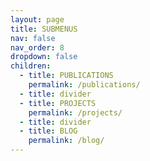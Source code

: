 ```yaml
---
layout: page
title: SUBMENUS
nav: false
nav_order: 8
dropdown: false
children:
  - title: PUBLICATIONS
    permalink: /publications/
  - title: divider
  - title: PROJECTS
    permalink: /projects/
  - title: divider
  - title: BLOG
    permalink: /blog/
---
```

